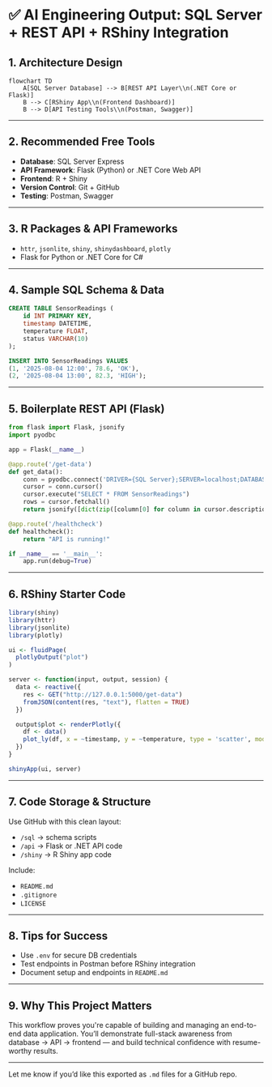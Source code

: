 # ✅ AI Engineering Output: SQL Server + REST API + RShiny Integration

## 1. Architecture Design

```mermaid
flowchart TD
    A[SQL Server Database] --> B[REST API Layer\\n(.NET Core or Flask)]
    B --> C[RShiny App\\n(Frontend Dashboard)]
    B --> D[API Testing Tools\\n(Postman, Swagger)]

```

---

## 2. Recommended Free Tools

* **Database**: SQL Server Express
* **API Framework**: Flask (Python) or .NET Core Web API
* **Frontend**: R + Shiny
* **Version Control**: Git + GitHub
* **Testing**: Postman, Swagger

---

## 3. R Packages & API Frameworks

* `httr`, `jsonlite`, `shiny`, `shinydashboard`, `plotly`
* Flask for Python or .NET Core for C#

---

## 4. Sample SQL Schema & Data

```sql
CREATE TABLE SensorReadings (
    id INT PRIMARY KEY,
    timestamp DATETIME,
    temperature FLOAT,
    status VARCHAR(10)
);

INSERT INTO SensorReadings VALUES
(1, '2025-08-04 12:00', 78.6, 'OK'),
(2, '2025-08-04 13:00', 82.3, 'HIGH');
```

---

## 5. Boilerplate REST API (Flask)

```python
from flask import Flask, jsonify
import pyodbc

app = Flask(__name__)

@app.route('/get-data')
def get_data():
    conn = pyodbc.connect('DRIVER={SQL Server};SERVER=localhost;DATABASE=test;Trusted_Connection=yes;')
    cursor = conn.cursor()
    cursor.execute("SELECT * FROM SensorReadings")
    rows = cursor.fetchall()
    return jsonify([dict(zip([column[0] for column in cursor.description], row)) for row in rows])

@app.route('/healthcheck')
def healthcheck():
    return "API is running!"

if __name__ == '__main__':
    app.run(debug=True)
```

---

## 6. RShiny Starter Code

```r
library(shiny)
library(httr)
library(jsonlite)
library(plotly)

ui <- fluidPage(
  plotlyOutput("plot")
)

server <- function(input, output, session) {
  data <- reactive({
    res <- GET("http://127.0.0.1:5000/get-data")
    fromJSON(content(res, "text"), flatten = TRUE)
  })

  output$plot <- renderPlotly({
    df <- data()
    plot_ly(df, x = ~timestamp, y = ~temperature, type = 'scatter', mode = 'lines+markers')
  })
}

shinyApp(ui, server)
```

---

## 7. Code Storage & Structure

Use GitHub with this clean layout:

* `/sql` → schema scripts
* `/api` → Flask or .NET API code
* `/shiny` → R Shiny app code

Include:

* `README.md`
* `.gitignore`
* `LICENSE`

---

## 8. Tips for Success

* Use `.env` for secure DB credentials
* Test endpoints in Postman before RShiny integration
* Document setup and endpoints in `README.md`

---

## 9. Why This Project Matters

This workflow proves you're capable of building and managing an end-to-end data application. You’ll demonstrate full-stack awareness from database → API → frontend — and build technical confidence with resume-worthy results.

---

Let me know if you’d like this exported as `.md` files for a GitHub repo.
